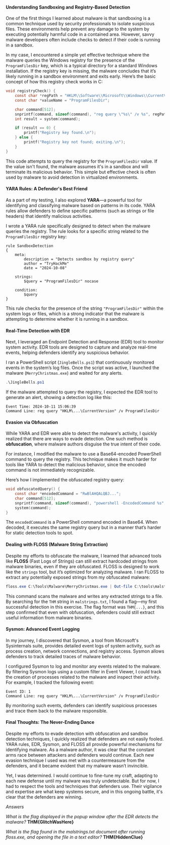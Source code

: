 #### **Understanding Sandboxing and Registry-Based Detection**

One of the first things I learned about malware is that sandboxing is a common technique used by security professionals to isolate suspicious files. These environments help prevent any damage to the system by executing potentially harmful code in a contained area. However, savvy malware developers often include checks to detect if their code is running in a sandbox.

In my case, I encountered a simple yet effective technique where the malware queries the Windows registry for the presence of the `ProgramFilesDir` key, which is a typical directory for a standard Windows installation. If the registry key is missing, the malware concludes that it’s likely running in a sandbox environment and exits early. Here’s the basic concept of how this registry check works in C:

```c
void registryCheck() {
    const char *regPath = "HKLM\\Software\\Microsoft\\Windows\\CurrentVersion";
    const char *valueName = "ProgramFilesDir";

    char command[512];
    snprintf(command, sizeof(command), "reg query \"%s\" /v %s", regPath, valueName);
    int result = system(command);

    if (result == 0) {
        printf("Registry key found.\n");
    } else {
        printf("Registry key not found; exiting.\n");
    }
}
```

This code attempts to query the registry for the `ProgramFilesDir` value. If the value isn't found, the malware assumes it's in a sandbox and will terminate its malicious behavior. This simple but effective check is often used by malware to avoid detection in virtualized environments.

#### **YARA Rules: A Defender's Best Friend**

As a part of my testing, I also explored **YARA**—a powerful tool for identifying and classifying malware based on patterns in its code. YARA rules allow defenders to define specific patterns (such as strings or file headers) that identify malicious activities.

I wrote a YARA rule specifically designed to detect when the malware queries the registry. The rule looks for a specific string related to the `ProgramFilesDir` registry key:

```yara
rule SandboxDetection
{
    meta:
        description = "Detects sandbox by registry query"
        author = "TryHackMe"
        date = "2024-10-08"

    strings:
        $query = "ProgramFilesDir" nocase

    condition:
        $query
}
```

This rule checks for the presence of the string `"ProgramFilesDir"` within the system logs or files, which is a strong indicator that the malware is attempting to determine whether it is running in a sandbox.

#### **Real-Time Detection with EDR**

Next, I leveraged an Endpoint Detection and Response (EDR) tool to monitor system activity. EDR tools are designed to capture and analyze real-time events, helping defenders identify any suspicious behavior. 

I ran a PowerShell script (`JingleBells.ps1`) that continuously monitored events in the system’s log files. Once the script was active, I launched the malware (`MerryChristmas.exe`) and waited for any alerts.

```powershell
.\JingleBells.ps1
```

If the malware attempted to query the registry, I expected the EDR tool to generate an alert, showing a detection log like this:

```
Event Time: 2024-10-11 15:06:39
Command Line: reg query "HKLM\...\CurrentVersion" /v ProgramFilesDir
```

#### **Evasion via Obfuscation**

While YARA and EDR were able to detect the malware's activity, I quickly realized that there are ways to evade detection. One such method is **obfuscation**, where malware authors disguise the true intent of their code.

For instance, I modified the malware to use a Base64-encoded PowerShell command to query the registry. This technique makes it much harder for tools like YARA to detect the malicious behavior, since the encoded command is not immediately recognizable.

Here’s how I implemented the obfuscated registry query:

```c
void obfuscatedQuery() {
    const char *encodedCommand = "RwBlAHQALQBJ...";
    char command[512];
    snprintf(command, sizeof(command), "powershell -EncodedCommand %s", encodedCommand);
    system(command);
}
```

The `encodedCommand` is a PowerShell command encoded in Base64. When decoded, it executes the same registry query but in a manner that’s harder for static detection tools to spot.

#### **Dealing with FLOSS (Malware String Extraction)**

Despite my efforts to obfuscate the malware, I learned that advanced tools like **FLOSS** (Fast Logs of Strings) can still extract hardcoded strings from malware binaries, even if they are obfuscated. FLOSS is designed to work like the `strings` tool, but it’s optimized for analyzing malware. I ran FLOSS to extract any potentially exposed strings from my obfuscated malware:

```powershell
floss.exe C:\Tools\Malware\MerryChristmas.exe | Out-file C:\tools\malstrings.txt
```

This command scans the malware and writes any extracted strings to a file. By searching for the `THM` string in `malstrings.txt`, I found a flag—my first successful detection in this exercise. The flag format was `THM{...}`, and this step confirmed that even with obfuscation, defenders could still extract useful information from malware binaries.

#### **Sysmon: Advanced Event Logging**

In my journey, I discovered that Sysmon, a tool from Microsoft's Sysinternals suite, provides detailed event logs of system activity, such as process creation, network connections, and registry access. Sysmon allows defenders to track detailed traces of malware behavior.

I configured Sysmon to log and monitor any events related to the malware. By filtering Sysmon logs using a custom filter in Event Viewer, I could track the creation of processes related to the malware and inspect their activity. For example, I tracked the following event:

```
Event ID: 1
Command Line: reg query "HKLM\...\CurrentVersion" /v ProgramFilesDir
```

By monitoring such events, defenders can identify suspicious processes and trace them back to the malware responsible.

#### **Final Thoughts: The Never-Ending Dance**

Despite my efforts to evade detection with obfuscation and sandbox detection techniques, I quickly realized that defenders are not easily fooled. YARA rules, EDR, Sysmon, and FLOSS all provide powerful mechanisms for identifying malware. As a malware author, it was clear that the constant arms race between attackers and defenders would continue. Each new evasion technique I used was met with a countermeasure from the defenders, and it became evident that my malware wasn’t invincible.

Yet, I was determined. I would continue to fine-tune my craft, adapting to each new defense until my malware was truly undetectable. But for now, I had to respect the tools and techniques that defenders use. Their vigilance and expertise are what keep systems secure, and in this ongoing battle, it's clear that the defenders are winning.

*Answers*

*What is the flag displayed in the popup window after the EDR detects the malware?* **THM{GlitchWasHere}**

*What is the flag found in the malstrings.txt document after running floss.exe, and opening the file in a text editor?* **THM{HiddenClue}**
